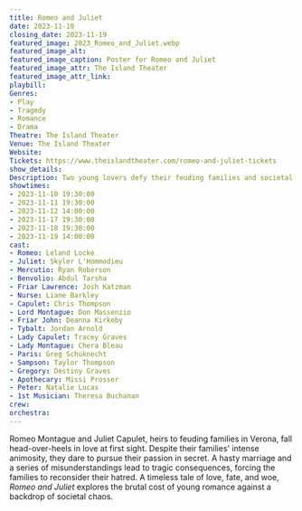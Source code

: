 ```yaml
---
title: Romeo and Juliet
date: 2023-11-10
closing_date: 2023-11-19
featured_image: 2023_Romeo_and_Juliet.webp
featured_image_alt: 
featured_image_caption: Poster for Romeo and Juliet
featured_image_attr: The Island Theater
featured_image_attr_link: 
playbill:
Genres:
- Play
- Tragedy
- Romance
- Drama
Theatre: The Island Theater
Venue: The Island Theater
Website: 
Tickets: https://www.theislandtheater.com/romeo-and-juliet-tickets
show_details: 
Description: Two young lovers defy their feuding families and societal norms in the ultimate story of forbidden love.
showtimes:
- 2023-11-10 19:30:00
- 2023-11-11 19:30:00
- 2023-11-12 14:00:00
- 2023-11-17 19:30:00
- 2023-11-18 19:30:00
- 2023-11-19 14:00:00
cast:
- Romeo: Leland Locke
- Juliet: Skyler L'Hommedieu
- Mercutio: Ryan Roberson
- Benvolio: Abdul Tarsha
- Friar Lawrence: Josh Katzman
- Nurse: Liane Barkley
- Capulet: Chris Thompson
- Lord Montague: Don Massenzio
- Friar John: Deanna Kirkeby
- Tybalt: Jordan Arnold
- Lady Capulet: Tracey Graves
- Lady Montague: Chera Bleau
- Paris: Greg Schuknecht
- Sampson: Taylor Thompson
- Gregory: Destiny Graves
- Apothecary: Missi Prosser
- Peter: Natalie Lucas
- 1st Musician: Theresa Buchanan
crew:
orchestra:
---
```

Romeo Montague and Juliet Capulet, heirs to feuding families in Verona, fall head-over-heels in love at first sight. Despite their families' intense animosity, they dare to pursue their passion in secret. A hasty marriage and a series of misunderstandings lead to tragic consequences, forcing the families to reconsider their hatred. A timeless tale of love, fate, and woe, *Romeo and Juliet* explores the brutal cost of young romance against a backdrop of societal chaos.